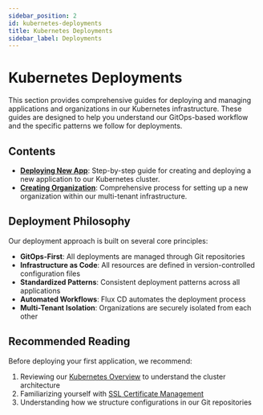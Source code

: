 ```yaml
---
sidebar_position: 2
id: kubernetes-deployments
title: Kubernetes Deployments
sidebar_label: Deployments
---
```


# Kubernetes Deployments

This section provides comprehensive guides for deploying and managing applications and organizations in our Kubernetes infrastructure. These guides are designed to help you understand our GitOps-based workflow and the specific patterns we follow for deployments.

## Contents

- **[Deploying New App](deploying-new-app)**: Step-by-step guide for creating and deploying a new application to our Kubernetes cluster.
- **[Creating Organization](creating-organization)**: Comprehensive process for setting up a new organization within our multi-tenant infrastructure.

## Deployment Philosophy

Our deployment approach is built on several core principles:

- **GitOps-First**: All deployments are managed through Git repositories
- **Infrastructure as Code**: All resources are defined in version-controlled configuration files
- **Standardized Patterns**: Consistent deployment patterns across all applications
- **Automated Workflows**: Flux CD automates the deployment process
- **Multi-Tenant Isolation**: Organizations are securely isolated from each other

## Recommended Reading

Before deploying your first application, we recommend:

1. Reviewing our [Kubernetes Overview](../kubernetes-overview) to understand the cluster architecture
2. Familiarizing yourself with [SSL Certificate Management](../security/ssl-certificates)
3. Understanding how we structure configurations in our Git repositories 